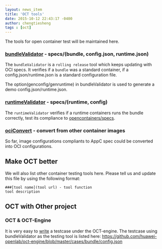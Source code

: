 ```yaml
---
layout: news_item
title: 'OCT tools'
date: 2015-10-12 22:43:17 -0400
author: chengtiesheng
tags : [oct]
---
```


The tools for open container test will be maintained here.

### [bundleValidator](bundleValidator/README.md) - specs/(bundle, config.json, runtime.json)
The `bundleValidator` is a `rolling release` tool which keeps updating with OCI specs.
It verifies if a `bundle` was a standard container, if a config.json/runtime.json is a standard configuration file.

The option(genconfig/genruntime) in bundleValidator is used to generate a demo config.json/runtime.json.

### [runtimeValidator](runtimeValidator/README.md) - specs/(runtime, config)
The `runtimeValidator` verifies if a runtime containers runs the bundle correctly, test its compliance to [opencontainers/specs](https://github.com/opencontainers/specs).

### [ociConvert](ociConvert/README.md) - convert from other container images
So far, image configurations compliants to AppC spec could be converted into OCI configurations.

## Make OCT better
We will also list other container testing tools here.
Please tell us and update this file by using the following format:

```
###[tool name](tool url) - tool function
tool description

```

## OCT with Other project
### OCT & OCT-Engine
It is very easy to [write](https://github.com/huawei-openlab/oct-engine/blob/master/cases/README.md) a testcase under the OCT-engine.
The testcase using bundleValidator as the testing tool is listed here:
https://github.com/huawei-openlab/oct-engine/blob/master/cases/bundle/config.json

